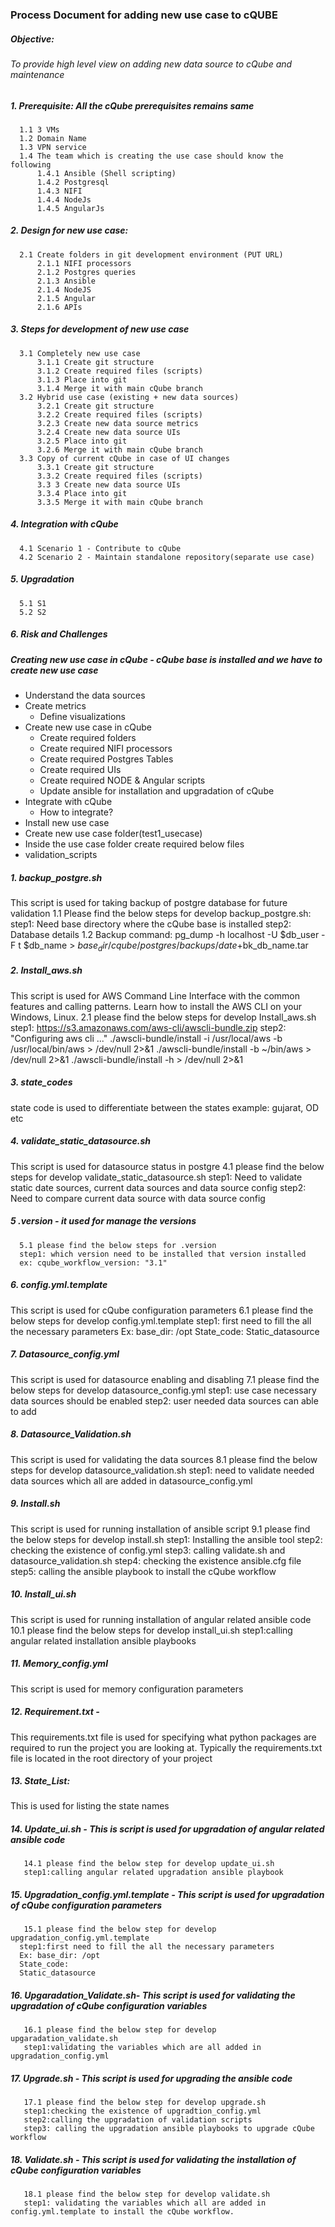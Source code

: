 ### Process Document for adding new use case to cQUBE

##### **Objective:** 
###### To provide high level view on adding new data source to cQube and maintenance
##### 1. **Prerequisite:** All the cQube prerequisites remains same 
      1.1 3 VMs
      1.2 Domain Name
      1.3 VPN service
      1.4 The team which is creating the use case should know the following
          1.4.1 Ansible (Shell scripting)
          1.4.2 Postgresql
          1.4.3 NIFI
          1.4.4 NodeJs
          1.4.5 AngularJs
##### 2. **Design for new use case:**
      2.1 Create folders in git development environment (PUT URL)
          2.1.1 NIFI processors
          2.1.2 Postgres queries
          2.1.3 Ansible
          2.1.4 NodeJS
          2.1.5 Angular
          2.1.6 APIs
##### 3. **Steps for development of new use case**
      3.1 Completely new use case
          3.1.1 Create git structure
          3.1.2 Create required files (scripts)
          3.1.3 Place into git
          3.1.4 Merge it with main cQube branch
      3.2 Hybrid use case (existing + new data sources)
          3.2.1 Create git structure
          3.2.2 Create required files (scripts)
          3.2.3 Create new data source metrics
          3.2.4 Create new data source UIs
          3.2.5 Place into git
          3.2.6 Merge it with main cQube branch
      3.3 Copy of current cQube in case of UI changes
          3.3.1 Create git structure
          3.3.2 Create required files (scripts)
          3.3 3 Create new data source UIs
          3.3.4 Place into git
          3.3.5 Merge it with main cQube branch
##### 4. **Integration with cQube**
      4.1 Scenario 1 - Contribute to cQube
      4.2 Scenario 2 - Maintain standalone repository(separate use case)
##### 5. **Upgradation** 
      5.1 S1
      5.2 S2
##### 6. **Risk and Challenges**

##### **Creating new use case in cQube - cQube base is installed and we have to create new use case**

- Understand the data sources
- Create metrics 
  -  Define visualizations
- Create new use case in cQube
  -  Create required folders
  -  Create required NIFI processors 
  -  Create required Postgres Tables
  -  Create required UIs
  -  Create required NODE & Angular scripts
  -  Update ansible for installation and upgradation of cQube
- Integrate with cQube
  -  How to integrate?
- Install new use case
- Create new  use case folder(test1_usecase) 
- Inside the use case folder create required below files
- validation_scripts

##### 1. backup_postgre.sh 
This script is used for taking backup of postgre     database for future validation
      1.1 Please find the below steps for develop backup_postgre.sh:
        step1: Need base directory where the cQube base is installed
        step2: Database details
      1.2 Backup command: 
        pg_dump -h localhost -U $db_user -F t $db_name >    $base_dir/cqube/postgres/backups/date +%Y%m%d%H%M$bk_db_name.tar
##### 2. Install_aws.sh
This script is used for AWS Command Line Interface with   the common features and calling patterns. Learn how to install the AWS CLI on your Windows, Linux. 
      2.1 please find the below steps for develop Install_aws.sh
	  step1: https://s3.amazonaws.com/aws-cli/awscli-bundle.zip 
	  step2: "Configuring aws cli ..."
       ./awscli-bundle/install -i /usr/local/aws -b /usr/local/bin/aws  > /dev/null 2>&1
      ./awscli-bundle/install -b ~/bin/aws  > /dev/null 2>&1
      ./awscli-bundle/install -h  > /dev/null 2>&1
##### 3. state_codes
state code is used to differentiate between the states
      example: gujarat, OD etc
##### 4. validate_static_datasource.sh
This script is used for datasource status in postgre
     4.1 please find the below steps for develop validate_static_datasource.sh
     step1: Need to validate static date sources, current data sources and data source config
	 step2: Need to compare current data source with data source config
##### 5 .version - it used for manage the versions
      5.1 please find the below steps for .version
	  step1: which version need to be installed that version installed 
      ex: cqube_workflow_version: "3.1"
##### 6. config.yml.template
This script is used for cQube configuration parameters
      6.1 please find the below steps for develop config.yml.template
      step1: first need to fill the all the necessary parameters
      Ex: base_dir: /opt
      State_code:
      Static_datasource
##### 7. Datasource_config.yml
This script is used for datasource enabling and disabling
      7.1 please find the below steps for develop datasource_config.yml
      step1: use case necessary data sources should be enabled
      step2: user needed data sources can able to add  
##### 8. Datasource_Validation.sh
This script is used for validating the data sources
      8.1 please find the below steps for develop datasource_validation.sh
      step1: need to validate needed data sources which all are added in datasource_config.yml
##### 9. Install.sh
This script is used for running installation of ansible script
      9.1 please find the below steps for develop install.sh
	  step1: Installing the ansible tool
	  step2: checking the existence of config.yml
	  step3: calling validate.sh and datasource_validation.sh
	  step4: checking the existence ansible.cfg file
      step5: calling the ansible playbook to install the cQube workflow  
##### 10. Install_ui.sh
This script is used for running installation of angular related ansible code
      10.1 please find the below steps for develop install_ui.sh
	  step1:calling angular related installation ansible playbooks
##### 11. Memory_config.yml
This script is used for memory configuration parameters
##### 12. Requirement.txt -
This requirements.txt file is used for specifying what python packages are required to run the project you are looking at. Typically the requirements.txt file is located in the root directory of your project
##### 13. State_List:
This is used for listing the state names
##### 14. Update_ui.sh - This is script is used for upgradation of angular related ansible code
       14.1 please find the below step for develop update_ui.sh
       step1:calling angular related upgradation ansible playbook
##### 15. Upgradation_config.yml.template - This script is used for upgradation of cQube configuration parameters
       15.1 please find the below step for develop upgradation_config.yml.template
      step1:first need to fill the all the necessary parameters
      Ex: base_dir: /opt
      State_code:
      Static_datasource
##### 16. Upgaradation_Validate.sh- This script is used for validating the upgradation of cQube configuration variables
       16.1 please find the below step for develop upgaradation_validate.sh
       step1:validating the variables which are all added in upgradation_config.yml
##### 17. Upgrade.sh - This script is used for upgrading the ansible code
       17.1 please find the below step for develop upgrade.sh
	   step1:checking the existence of upgradtion_config.yml
	   step2:calling the upgradation of validation scripts
       step3: calling the upgradation ansible playbooks to upgrade cQube workflow 
##### 18. Validate.sh - This script is used for validating the installation of cQube configuration variables
       18.1 please find the below step for develop validate.sh
       step1: validating the variables which all are added in config.yml.template to install the cQube workflow.
    



      
      
      
      
      
      
      
      
	 
      
        
    


      
      
          
      
          
          
          
          
          
